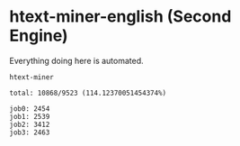 # htext-miner-english (Second Engine)

Everything doing here is automated.

```
htext-miner

total: 10868/9523 (114.12370051454374%)

job0: 2454
job1: 2539
job2: 3412
job3: 2463
```